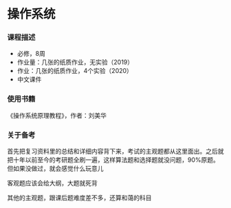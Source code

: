 # 操作系统

### 课程描述

- 必修，8周
- 作业量：几张的纸质作业，无实验（2019）
- 作业：几张的纸质作业，4个实验（2020）
- 中文课件

### 使用书籍

《操作系统原理教程》，作者：刘美华


### 关于备考

首先把复习资料里的总结和详细内容背下来，考试的主观题都从这里面出。之后就把十年以前至今的考研题全刷一遍，这样算法题和选择题就没问题，90%原题。但如果没做过，就会感觉什么玩意儿

客观题应该会给大纲，大题就死背

其他的主观题，跟课后题难度差不多，还算和蔼的科目